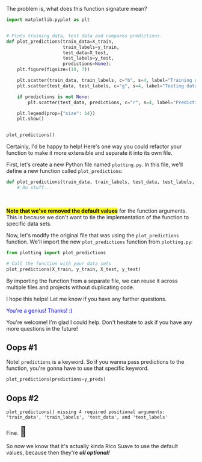 The problem is, what does this function signature mean?

```python
import matplotlib.pyplot as plt


# Plots training data, test data and compares predictions.
def plot_predictions(train_data=X_train,
                     train_labels=y_train,
                     test_data=X_test,
                     test_labels=y_test,
                     predictions=None):
    plt.figure(figsize=(10, 7))

    plt.scatter(train_data, train_labels, c="b", s=4, label="Training data")
    plt.scatter(test_data, test_labels, c="g", s=4, label="Testing data")

    if predictions is not None:
        plt.scatter(test_data, predictions, c="r", s=4, label="Predictions")

    plt.legend(prop={"size": 14})
    plt.show()


plot_predictions()

```

Certainly, I'd be happy to help! Here's one way you could refactor your function to make it more extensible and separate it into its own file.

First, let's create a new Python file named `plotting.py`. In this file, we'll define a new function called `plot_predictions`:

```python
def plot_predictions(train_data, train_labels, test_data, test_labels, predictions=None):
    # Do stuff...
```

<br>

<mark>**Note that we've removed the default values**</mark> for the function arguments. This is because we don't want to tie the implementation of the function to specific data sets.

Now, let's modify the original file that was using the `plot_predictions` function. We'll import the new `plot_predictions` function from `plotting.py`:

```python
from plotting import plot_predictions

# Call the function with your data sets
plot_predictions(X_train, y_train, X_test, y_test)
```

By importing the function from a separate file, we can reuse it across multiple files and projects without duplicating code.

I hope this helps! Let me know if you have any further questions.

<span style="color:#0000dd;">You're a genius!  Thanks! :)</span>

You're welcome! I'm glad I could help. Don't hesitate to ask if you have any more questions in the future!

## Oops #1

Note!  `predictions` is a keyword.  So if you wanna pass predictions to the function, you're gonna have to use that specific keyword.

```python
plot_predictions(predictions=y_preds)
```

## Oops #2

`plot_predictions() missing 4 required positional arguments: 'train_data', 'train_labels', 'test_data', and 'test_labels'`

Fine. <span style="font-size:27px;">🐶</span>

So now we know that it's actually kinda Rico Suave to use the default values, because then they're ***all optional!***

<br>
